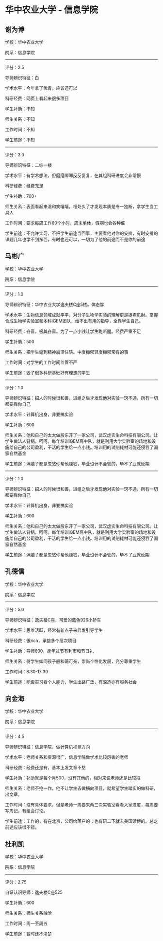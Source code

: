 # 华中农业大学 - 信息学院

## 谢为博

学校：华中农业大学

院系：信息学院

* * *

评分：2.5

导师辨识特征：白

学术水平：今年拿了优青，应该还可以

科研经费：网页上看起来很多项目

学生补助：不知

师生关系：不知

工作时间：不知

学生前途：不知

* * *

评分：3.0

导师辨识特征：二综一楼

学术水平：有学术想法，但磨磨唧唧反反复复，在其组科研进度会非常慢

科研经费：经费充足

学生补助：700+

师生关系：表面看起来温和笑嘻嘻，相处久了才发现本质是专一独断，拿学生当工具人

工作时间：要求每周工作60个小时，周末单休，假期也会各种催

学生前途：不允许实习，不把学生前途当回事，主要看他对你的安排，有时安排的课题几年也学不到东西，有时也还可以，一切为了他的前途而不是你的前途

## 马彬广

学校：华中农业大学

院系：信息学院

* * *

评分：1.0

导师辨识特征：华中农业大学逸夫楼C座5楼。体态胖

学术水平：生物信息领域成就平平，对分子生物学实验的理解更是捉襟见肘。掌握合成生物学实验室和本科iGEM团队，给不出有用的指导，全靠学生自己。

科研经费：吝啬，极其吝啬。为了一点小钱让学生跑断腿。经费严重不足

学生补助：500

师生关系：把学生逼到精神崩溃住院。中度抑郁轻度抑郁常有的事

工作时间：对学生的工作时间监管不严

学生前途：毁了很多科研基础好有理想的学生

* * *

评分：1.0

导师辨识特征：招人的时候很和善，进组之后才发现他对实验一窍不通，所有一切都要靠你自己

学术水平：计算机出身，非要搞实验

学生补助：600

师生关系：他和自己的太太做股东开了一家公司，武汉虚实生命科技有限公司。让学生做法人背锅，呵呵。每年培训iGEM高中队，就是利用大学实验室的场地和设施给自己的公司盈利，干活的学生给一点小钱。培训用的试剂耗材可能还侵吞了国家自然基金

学生前途：满脑子都是忽悠你帮他赚钱，毕业设计不会管的，毕不了业就延期

* * *

评分：1.0

导师辨识特征：招人的时候很和善，进组之后才发现他对实验一窍不通，所有一切都要靠你自己

学术水平：计算机出身，非要搞实验

学生补助：600

师生关系：他和自己的太太做股东开了一家公司，武汉虚实生命科技有限公司。让学生做法人背锅，呵呵。每年培训iGEM高中队，就是利用大学实验室的场地和设施给自己的公司盈利，干活的学生给一点小钱。培训用的试剂耗材可能还侵吞了国家自然基金

学生前途：满脑子都是忽悠你帮他赚钱，毕业设计不会管的，毕不了业就延期

## 孔德信

学校：华中农业大学

院系：信息学院

* * *

评分：5.0

导师辨识特征：逸夫楼C座，可爱的蓝色926小轿车

学术水平：思维活跃，经常有新点子来启发引导学生

科研经费：很rich，承接多个层次项目

学生补助：导师600，逢年过节有利市和节日礼

师生关系：待学生如同孩子般和蔼可亲，崇尚个性化发展，充分尊重学生

工作时间：8:30-17:30

学生前途：能否实习看个人能力，学生出路广泛，有深造亦有服务社会

## 向金海

学校：华中农业大学

院系：信息学院

* * *

评分：4.5

导师辨识特征：信息学院，做计算机视觉方向

学术水平：老师关系和资源很广，信息学院做学术比较厉害的老师

科研经费：经费还是有，基本上发文章不愁

学生补助：补助就是每个月500，没有其他的，相对来说老师还是比较抠

师生关系：老师不抢一作，他不让学生去做横向项目，就希望学生踏实的做科研，出文章。

工作时间：没有具体要求，但是老师一周要来两三次实验室看看大家进度，每周要写周记，有组会讨论。

学生前途：工作的，有在北京，公司给落户的；也有研二下就去美国读博的。总之前途应该很不错。

## 杜利凯

学校：华中农业大学

院系：信息学院

* * *

评分：2.75

自证认识导师：逸夫楼C座525

学生补助：600

师生关系：师生关系融洽

工作时间：周一至周五

学生前途：暂时还不清楚